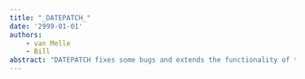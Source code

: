 ```yaml
---
title: "_DATEPATCH_"
date: '2999-01-01'
authors: 
    - van Melle
    - Bill
abstract: "DATEPATCH fixes some bugs and extends the functionality of the date functions DATE, GDATE and IDATE."
---
```


